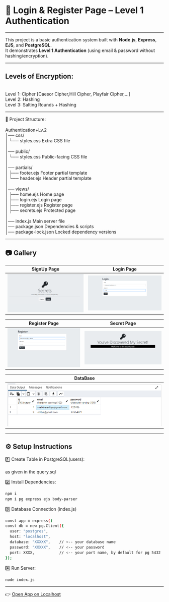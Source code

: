 # 🔐 Login & Register Page – Level 1 Authentication
---
This project is a basic authentication system built with **Node.js**, **Express**, **EJS**, and **PostgreSQL**.  
It demonstrates **Level 1 Authentication** (using email & password without hashing/encryption).

---
## Levels of Encryption:
<br>
Level 1: Cipher [Caesor Cipher,Hill Cipher, Playfair Cipher,...]<br>
Level 2: Hashing<br>
Level 3: Salting Rounds + Hashing<br>

---
📂 Project Structure:<br><br>
Authentication+Lv.2<br>
│── css/<br>
│   └── styles.css           Extra CSS file<br>
│<br>
│── public/<br>
│   └── styles.css           Public-facing CSS file<br>
│<br>
│── partials/<br>
│   ├── footer.ejs           Footer partial template<br>
│   └── header.ejs           Header partial template<br>
│<br>
│── views/<br>
│   ├── home.ejs             Home page<br>
│   ├── login.ejs            Login page<br>
│   ├── register.ejs         Register page<br>
│   ├── secrets.ejs          Protected page<br>
│<br>
│── index.js                 Main server file<br>
│── package.json             Dependencies & scripts<br>
│── package-lock.json        Locked dependency versions<br>

---

## 📷 Gallery

| SignUp Page | Login Page|
|----|------------|
| ![lgl1](./imgg/lgl1.png) | ![lgl4](./imgg/lgl4.png)|

| Register Page| Secret Page|
|----------------|-----------------|
|![lgl2](./imgg/lgl2.png)   | ![lgl3](./imgg/lgl3.png) |

| DataBase | 
|-------------------|
| ![lgl5](./imgg/lgl5.png) |

---

## ⚙️ Setup Instructions

 1️⃣ Create Table in PostgreSQL(users):
 <br><br>
as given in the query.sql
 <br>
 
2️⃣ Install Dependencies:
```bash
npm i
npm i pg express ejs body-parser
```

3️⃣ Database Connection (index.js)
```bash
const app = express()
const db = new pg.Client({
  user: "postgres",
  host: "localhost",
  database: "XXXXX",    // <-- your database name
  password: "XXXXX",    // <-- your password
  port: XXXX,           // <-- your port name, by default for pg 5432
});
```
4️⃣ Run Server:
```bash
node index.js
```
---
👉 [Open App on Localhost](http://localhost:3000)
